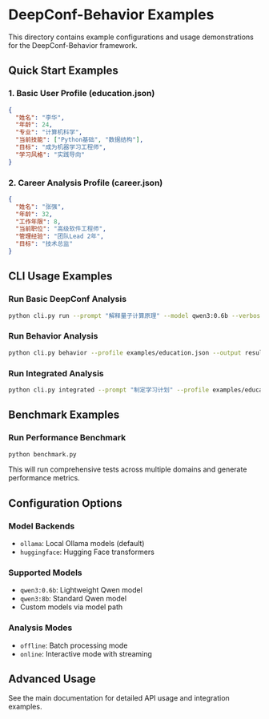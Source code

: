 # DeepConf-Behavior Examples

This directory contains example configurations and usage demonstrations for the DeepConf-Behavior framework.

## Quick Start Examples

### 1. Basic User Profile (education.json)
```json
{
  "姓名": "李华",
  "年龄": 24,
  "专业": "计算机科学",
  "当前技能": ["Python基础", "数据结构"],
  "目标": "成为机器学习工程师",
  "学习风格": "实践导向"
}
```

### 2. Career Analysis Profile (career.json)
```json
{
  "姓名": "张强",
  "年龄": 32,
  "工作年限": 8,
  "当前职位": "高级软件工程师",
  "管理经验": "团队Lead 2年",
  "目标": "技术总监"
}
```

## CLI Usage Examples

### Run Basic DeepConf Analysis
```bash
python cli.py run --prompt "解释量子计算原理" --model qwen3:0.6b --verbose
```

### Run Behavior Analysis
```bash
python cli.py behavior --profile examples/education.json --output result.json --report report.md
```

### Run Integrated Analysis
```bash
python cli.py integrated --prompt "制定学习计划" --profile examples/education.json --output integrated_result.json
```

## Benchmark Examples

### Run Performance Benchmark
```bash
python benchmark.py
```

This will run comprehensive tests across multiple domains and generate performance metrics.

## Configuration Options

### Model Backends
- `ollama`: Local Ollama models (default)
- `huggingface`: Hugging Face transformers

### Supported Models
- `qwen3:0.6b`: Lightweight Qwen model
- `qwen3:8b`: Standard Qwen model
- Custom models via model path

### Analysis Modes
- `offline`: Batch processing mode
- `online`: Interactive mode with streaming

## Advanced Usage

See the main documentation for detailed API usage and integration examples.